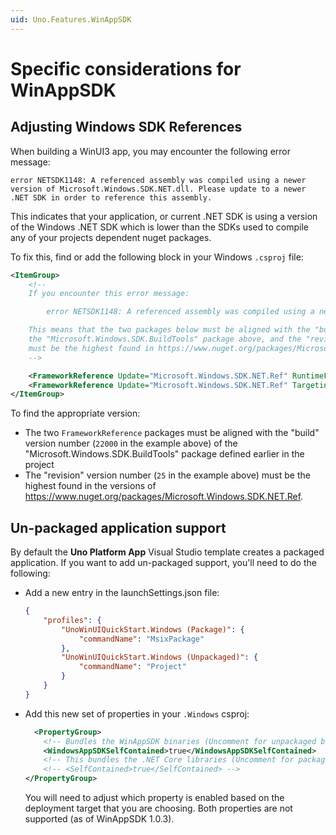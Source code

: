```yaml
---
uid: Uno.Features.WinAppSDK
---
```


# Specific considerations for WinAppSDK

## Adjusting Windows SDK References

When building a WinUI3 app, you may encounter the following error message:

`error NETSDK1148: A referenced assembly was compiled using a newer version of Microsoft.Windows.SDK.NET.dll. Please update to a newer .NET SDK in order to reference this assembly.`

This indicates that your application, or current .NET SDK is using a version of the Windows .NET SDK which is lower than the SDKs used to compile any of your projects dependent nuget packages.

To fix this, find or add the following block in your Windows `.csproj` file:

```xml
<ItemGroup>
    <!--
	If you encounter this error message:

		error NETSDK1148: A referenced assembly was compiled using a newer version of Microsoft.Windows.SDK.NET.dll. Please update to a newer .NET SDK in order to reference this assembly.

	This means that the two packages below must be aligned with the "build" version number of
	the "Microsoft.Windows.SDK.BuildTools" package above, and the "revision" version number
	must be the highest found in https://www.nuget.org/packages/Microsoft.Windows.SDK.NET.Ref.
	-->

    <FrameworkReference Update="Microsoft.Windows.SDK.NET.Ref" RuntimeFrameworkVersion="10.0.22000.25" />
    <FrameworkReference Update="Microsoft.Windows.SDK.NET.Ref" TargetingPackVersion="10.0.22000.25" />
</ItemGroup>
```

To find the appropriate version:

- The two `FrameworkReference` packages must be aligned with the "build" version number (`22000` in the example above) of the "Microsoft.Windows.SDK.BuildTools" package defined earlier in the project
- The "revision" version number (`25` in the example above) must be the highest found in the versions of <https://www.nuget.org/packages/Microsoft.Windows.SDK.NET.Ref>.

## Un-packaged application support

By default the **Uno Platform App** Visual Studio template creates a packaged application. If you want to add un-packaged support, you'll need to do the following:

- Add a new entry in the launchSettings.json file:

    ```json
    {
        "profiles": {
            "UnoWinUIQuickStart.Windows (Package)": {
                "commandName": "MsixPackage"
            },
            "UnoWinUIQuickStart.Windows (Unpackaged)": {
                "commandName": "Project"
            }
        }
    }
    ```

- Add this new set of properties in your `.Windows` csproj:

    ```xml
      <PropertyGroup>
        <!-- Bundles the WinAppSDK binaries (Uncomment for unpackaged builds) -->
        <WindowsAppSDKSelfContained>true</WindowsAppSDKSelfContained>
        <!-- This bundles the .NET Core libraries (Uncomment for packaged builds)  -->
        <!-- <SelfContained>true</SelfContained> -->
    </PropertyGroup>
    ```

    You will need to adjust which property is enabled based on the deployment target that you are choosing. Both properties are not supported (as of WinAppSDK 1.0.3).
